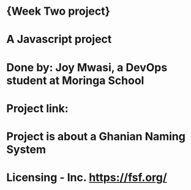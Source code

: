 # {Week Two project}
# A Javascript project
# Done by: Joy Mwasi, a DevOps student at Moringa School
# 
# Project link:
# Project is about a Ghanian Naming System
# Licensing - Inc. <https://fsf.org/>